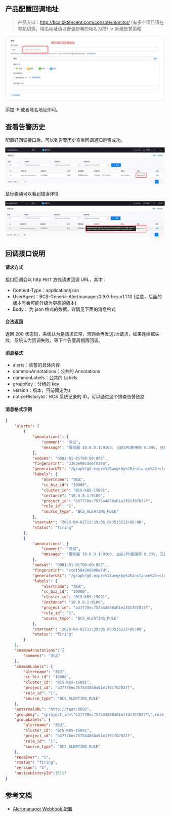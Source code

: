 ## 产品配置回调地址

> 产品入口：http://bcs.bktencent.com/console/monitor/ (有多个项目请在导航切换，域名地址请以安装部署的域名为准) -> 新建告警策略

![-w2021](./_image/2020-11-16-17-08-45.jpg)

添加 IP 或者域名地址即可。

## 查看告警历史

配置好回调接口后，可以到告警历史查看回调通知是否成功。

![-w2021](./_image/2020-11-16-17-09-53.jpg)

鼠标移动可以看到错误详情

![-w2021](./_image/2020-11-16-17-09-40.jpg)

## 回调接口说明

#### 请求方式

接口回调会以 http `POST` 方式请求回调 URL，其中：
- Content-Type：application/json
- UserAgent：BCS-Generic-Alertmanager/0.9.0-bcs.v1.1.10 (注意，后面的版本号会可能升级为更高的版本)
- Body： 为 json 格式的数据，详情见下面的消息格式

#### 合法返回

返回 200 状态码，系统认为是请求正常，否则会再发送`3次`请求，如果连续都失败，系统认为回调失败，等下个告警周期再回调。

#### 消息格式

- alerts：告警的具体内容
- commonAnnotations：公共的 Annotations
- commonLabels：公共的 Labels
- groupKey：分组的 key
- version：版本，目前固定为`4`
- noticeHistoryId：BCS 系统记录的 ID，可以通过这个排查告警链路

#### 消息格式示例

```json
{
    "alerts": [
        {
            "annotations": {
                "comment": "测试",
                "message": "服务器 10.0.0.1:9100, 当前CPU使用率 0.59%, 已持续5分钟超过设定阈值90%, 请尽快处理"
            },
            "endsAt": "0001-01-01T00:00:00Z",
            "fingerprint": "33e5e99cde6f03ea",
            "generatorURL": "/graph?g0.expr=%28avg+by%28instance%2C+cluster_id%29+%28irate%28node_cpu_seconds_total%7Bmode%21%3D%22idle%22%7D%5B5m%5D%29%29+%2A+100%29+%3C+90&g0.tab=1",
            "labels": {
                "alertname": "测试",
                "cc_biz_id": "10000",
                "cluster_id": "BCS-K8S-15091",
                "instance": "10.0.0.1:9100",
                "project_id": "b37778ec757544868a01e1f01f07037f",
                "rule_id": "1",
                "source_type": "BCS_ALERTING_RULE"
            },
            "startsAt": "2020-04-02T11:39:06.083535213+08:00",
            "status": "firing"
        },
        {
            "annotations": {
                "comment": "测试",
                "message": "服务器 10.0.0.1:9100, 当前CPU使用率 0.33%, 已持续5分钟超过设定阈值90%, 请尽快处理"
            },
            "endsAt": "0001-01-01T00:00:00Z",
            "fingerprint": "ccdf584208098e7d",
            "generatorURL": "/graph?g0.expr=%28avg+by%28instance%2C+cluster_id%29+%28irate%28node_cpu_seconds_total%7Bmode%21%3D%22idle%22%7D%5B5m%5D%29%29+%2A+100%29+%3C+90&g0.tab=1",
            "labels": {
                "alertname": "测试",
                "cc_biz_id": "10000",
                "cluster_id": "BCS-K8S-15091",
                "instance": "10.0.0.1:9100",
                "project_id": "b37778ec757544868a01e1f01f07037f",
                "rule_id": "1",
                "source_type": "BCS_ALERTING_RULE"
            },
            "startsAt": "2020-04-02T11:39:06.083535213+08:00",
            "status": "firing"
        }
    ],
    "commonAnnotations": {
        "comment": "测试"
    },
    "commonLabels": {
        "alertname": "测试",
        "cc_biz_id": "10000",
        "cluster_id": "BCS-K8S-15091",
        "project_id": "b37778ec757544868a01e1f01f07037f",
        "rule_id": "1",
        "source_type": "BCS_ALERTING_RULE"
    },
    "externalURL": "http://test:9093",
    "groupKey": "{project_id=\"b37778ec757544868a01e1f01f07037f\",rule_id=\"1\"}:{alertname=\"测试\", cluster_id=\"BCS-K8S-15091\", project_id=\"b37778ec757544868a01e1f01f07037f\", rule_id=\"1\", source_type=\"BCS_ALERTING_RULE\"}",
    "groupLabels": {
        "alertname": "测试",
        "cluster_id": "BCS-K8S-15091",
        "project_id": "b37778ec757544868a01e1f01f07037f",
        "rule_id": "1",
        "source_type": "BCS_ALERTING_RULE"
    },
    "receiver": "1",
    "status": "firing",
    "version": "4",
    "noticeHistoryId":15117
}
```

## 参考文档

- [Alertmanager Webhook 配置](https://prometheus.io/docs/alerting/configuration/#webhook_config)